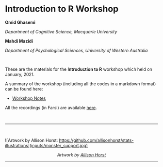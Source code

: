 

# Introduction to R Workshop

**Omid Ghasemi**

*Department of Cognitive Science, Macquarie University*

**Mahdi Mazidi**

*Department of Psychological Sciences, University of Western Australia*




<br>

These are the materials for the **Introduction to R** workshop which held on January, 2021.

A summary of the workshop (including all the codes in a markdown format) can be found here:

- [Workshop Notes](https://omidghasemi21.github.io/introduction_to_R_workshop/scripts/workshop_notes.html)

All the recordings (in Farsi) are available [here](https://osf.io/fcnq4/).

<br>
<hr>
<br>

![Artwork by Allison Horst: https://github.com/allisonhorst/stats-illustrations](inputs/monster_support.jpg)

<center>

*Artwork by [Allison Horst](https://github.com/allisonhorst/stats-illustrations)*

</center>
<hr>


